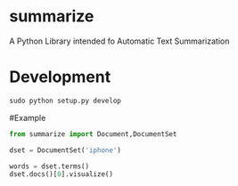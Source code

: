 summarize
=========

A Python Library intended fo Automatic Text Summarization

# Development

```python
sudo python setup.py develop
```

#Example 
```python
from summarize import Document,DocumentSet

dset = DocumentSet('iphone')

words = dset.terms()
dset.docs()[0].visualize()
```
